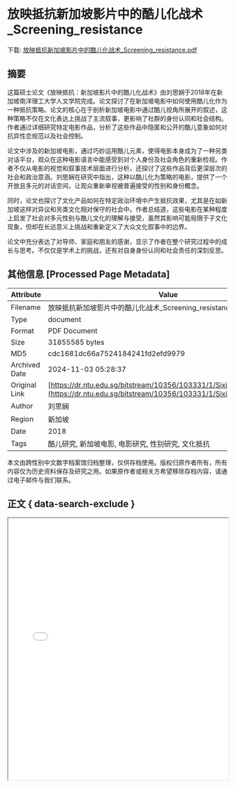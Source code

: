 # 放映抵抗新加坡影片中的酷儿化战术_Screening_resistance

<!-- tcd_download_link -->
下载: <a href="../放映抵抗新加坡影片中的酷儿化战术_Screening_resistance.pdf" download>放映抵抗新加坡影片中的酷儿化战术_Screening_resistance.pdf</a>
<!-- tcd_download_link_end -->

## 摘要

<!-- tcd_abstract -->
这篇硕士论文《放映抵抗：新加坡影片中的酷儿化战术》由刘思娴于2018年在新加坡南洋理工大学人文学院完成。论文探讨了在新加坡电影中如何使用酷儿化作为一种抵抗策略。论文的核心在于剖析新加坡电影中通过酷儿视角所展开的叙述，这种策略不仅在文化表达上挑战了主流叙事，更影响了社群的身份认同和社会结构。作者通过详细研究特定电影作品，分析了这些作品中隐匿和公开的酷儿意象如何对抗异性恋规范以及社会控制。

论文中涉及的新加坡电影，通过巧妙运用酷儿元素，使得电影本身成为了一种另类对话平台，观众在这种电影语言中能感受到对个人身份及社会角色的重新检视。作者不仅从电影的视觉和叙事技术层面进行分析，还探讨了这些作品背后更深层次的社会和政治意涵。刘思娴在研究中指出，这种以酷儿化为策略的电影，提供了一个开放且多元的对话空间，让观众重新审视被普遍接受的性别和身份概念。

同时，论文也探讨了文化产品如何在特定政治环境中产生抵抗效果，尤其是在如新加坡这样对异议和另类文化相对保守的社会中。作者总结道，这些电影在某种程度上启发了社会对多元性别与酷儿文化的理解与接受，虽然其影响可能局限于子文化现象，但却在长远意义上挑战和重新定义了大众文化叙事中的边界。

论文中充分表达了对导师、家庭和朋友的感谢，显示了作者在整个研究过程中的成长与思考。不仅仅是学术上的挑战，还有对自身身份认同和社会责任的深刻反思。

<!-- tcd_abstract_end -->

## 其他信息 [Processed Page Metadata]

| Attribute       | Value                                  |
|-----------------|----------------------------------------|
| Filename        | 放映抵抗新加坡影片中的酷儿化战术_Screening_resistance.pdf                             |
| Type            | document                                 |
| Format          | PDF Document                               |
| Size            | 31855585 bytes                           |
| MD5             | cdc1681dc66a7524184241fd2efd9979                                  |
| Archived Date   | 2024-11-03 05:28:37                             |
| Original Link   | [https://dr.ntu.edu.sg/bitstream/10356/103331/1/Sixian_MA_thesis.pdf](https://dr.ntu.edu.sg/bitstream/10356/103331/1/Sixian_MA_thesis.pdf)                         |
| Author          | 刘思娴                               |
| Region          | 新加坡                               |
| Date            | 2018                                 |
| Tags            | 酷儿研究, 新加坡电影, 电影研究, 性别研究, 文化抵抗                                 |

本文由跨性别中文数字档案馆归档整理，仅供存档使用。版权归原作者所有，所有内容仅为历史资料保存及研究之用。如果原作者或相关方希望移除存档内容，请通过电子邮件与我们联系。

## 正文 { data-search-exclude }

<!-- tcd_main_text -->
<iframe src="../放映抵抗新加坡影片中的酷儿化战术_Screening_resistance.pdf" width="100%" height="600px">
    <p>无法显示PDF，请下载查看。</p>
</iframe>
<!-- tcd_main_text_end -->

